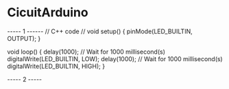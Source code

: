 # CicuitArduino

----- 1 ------
// C++ code
//
void setup()
{
  pinMode(LED_BUILTIN, OUTPUT);
}

void loop()
{
  delay(1000); // Wait for 1000 millisecond(s)
  digitalWrite(LED_BUILTIN, LOW);
  delay(1000); // Wait for 1000 millisecond(s)
  digitalWrite(LED_BUILTIN, HIGH);
}

----- 2 -----
